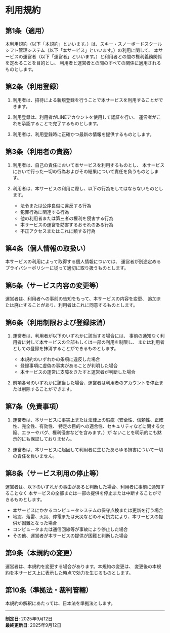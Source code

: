 # 利用規約

## 第1条（適用）

本利用規約（以下「本規約」といいます。）は、スキー・スノーボードスクール
シフト管理システム（以下「本サービス」といいます。）の利用に関して、
本サービスの運営者（以下「運営者」といいます。）と利用者との間の権利義務関係を定めることを目的とし、
利用者と運営者との間のすべての関係に適用されるものとします。

## 第2条（利用登録）

1. 利用者は、招待による新規登録を行うことで本サービスを利用することができます。

2. 利用登録は、利用者がLINEアカウントを使用して認証を行い、
   運営者がこれを承認することで完了するものとします。

3. 利用者は、利用登録時に正確かつ最新の情報を提供するものとします。

## 第3条（利用者の責務）

1. 利用者は、自己の責任において本サービスを利用するものとし、
   本サービスにおいて行った一切の行為およびその結果について責任を負うものとします。

2. 利用者は、本サービスの利用に際し、以下の行為をしてはならないものとします。
   - 法令または公序良俗に違反する行為
   - 犯罪行為に関連する行為
   - 他の利用者または第三者の権利を侵害する行為
   - 本サービスの運営を妨害するおそれのある行為
   - 不正アクセスまたはこれに類する行為

## 第4条（個人情報の取扱い）

本サービスの利用によって取得する個人情報については、
運営者が別途定めるプライバシーポリシーに従って適切に取り扱うものとします。

## 第5条（サービス内容の変更等）

運営者は、利用者への事前の告知をもって、本サービスの内容を変更、
追加または廃止することがあり、利用者はこれに同意するものとします。

## 第6条（利用制限および登録抹消）

1. 運営者は、利用者が以下のいずれかに該当する場合には、
   事前の通知なく利用者に対して本サービスの全部もしくは一部の利用を制限し、
   または利用者としての登録を抹消することができるものとします。
   - 本規約のいずれかの条項に違反した場合
   - 登録事項に虚偽の事実があることが判明した場合
   - 本サービスの運営に支障をきたすと運営者が判断した場合

2. 前項各号のいずれかに該当した場合、運営者は利用者のアカウントを停止または削除することができます。

## 第7条（免責事項）

1. 運営者は、本サービスに事実上または法律上の瑕疵（安全性、信頼性、正確性、完全性、有効性、
   特定の目的への適合性、セキュリティなどに関する欠陥、エラーやバグ、権利侵害などを含みます。）が
   ないことを明示的にも黙示的にも保証しておりません。

2. 運営者は、本サービスに起因して利用者に生じたあらゆる損害について一切の責任を負いません。

## 第8条（サービス利用の停止等）

運営者は、以下のいずれかの事由があると判断した場合、利用者に事前に通知することなく
本サービスの全部または一部の提供を停止または中断することができるものとします。

- 本サービスにかかるコンピュータシステムの保守点検または更新を行う場合
- 地震、落雷、火災、停電または天災などの不可抗力により、本サービスの提供が困難となった場合
- コンピュータまたは通信回線等が事故により停止した場合
- その他、運営者が本サービスの提供が困難と判断した場合

## 第9条（本規約の変更）

運営者は、本規約を変更する場合があります。本規約の変更は、
変更後の本規約を本サービス上に表示した時点で効力を生じるものとします。

## 第10条（準拠法・裁判管轄）

本規約の解釈にあたっては、日本法を準拠法とします。

---

**制定日**: 2025年9月12日  
**最終更新日**: 2025年9月12日
